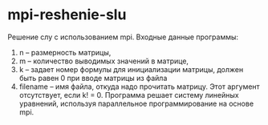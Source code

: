# mpi-reshenie-slu
Решение слу с использованием mpi.
Входные данные программы:
  1) n – размерность матрицы,
  2) m – количество выводимых значений в матрице,
  3) k – задает номер формулы для инициализации матрицы, должен быть равен 0 при
вводе матрицы из файла
  4) filename – имя файла, откуда надо прочитать матрицу. Этот аргумент отсутствует,
если k! = 0.
Программа решает систему линейных уравнений, используя параллельное программирование на основе mpi.
